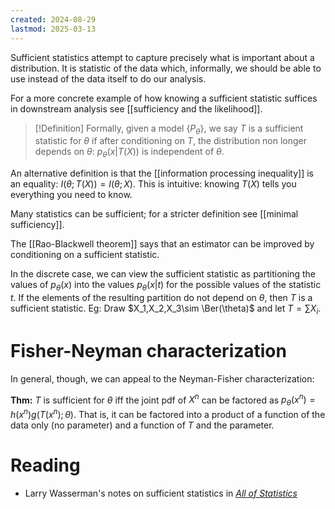 ```yaml
---
created: 2024-08-29
lastmod: 2025-03-13
---
```


Sufficient statistics attempt to capture precisely what is important about a distribution. It is statistic of the data which, informally, we should be able to use instead of the data itself to do our analysis. 

For a more concrete example of how knowing a sufficient statistic suffices in downstream analysis see [[sufficiency and the likelihood]]. 

> [!Definition]
> Formally, given a model $\{P_\theta\}$, we say $T$ is a sufficient statistic for $\theta$ if after conditioning on $T$, the distribution non longer depends on $\theta$: $p_\theta(x|T(X))$ is independent of $\theta$.  

An alternative definition is that the [[information processing inequality]] is an equality: $I(\theta;T(X)) = I(\theta;X)$. This is intuitive: knowing $T(X)$ tells you everything you need to know. 

Many statistics can be sufficient; for a stricter definition see [[minimal sufficiency]]. 

The [[Rao-Blackwell theorem]] says that an estimator can be improved by conditioning on a sufficient statistic. 

In the discrete case, we can view the sufficient statistic as partitioning the values of $p_\theta(x)$ into the values $p_\theta(x|t)$ for the possible values of the statistic $t$. If the elements of the resulting partition do not depend on $\theta$, then $T$ is a sufficient statistic. Eg: Draw $X_1,X_2,X_3\sim \Ber(\theta)$ and let $T = \sum X_i$. 

# Fisher-Neyman characterization

In general, though, we can appeal to the Neyman-Fisher characterization: 

**Thm:** $T$ is sufficient for $\theta$ iff the joint pdf of $X^n$ can be factored as $p_\theta(x^n) = h(x^n) g(T(x^n);\theta).$ That is, it can be factored into a product of a function of the data only (no parameter) and a function of $T$ and the parameter. 

# Reading 
- Larry Wasserman's notes on sufficient statistics in [_All of Statistics_](https://link.springer.com/book/10.1007/978-0-387-21736-9)
